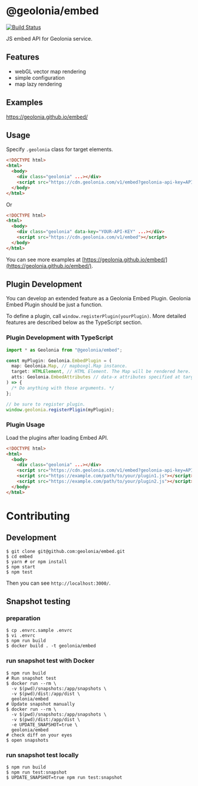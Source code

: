 # @geolonia/embed

[![Build Status](https://travis-ci.org/geolonia/embed.svg?branch=master)](https://travis-ci.org/geolonia/embed)

JS embed API for Geolonia service.

## Features

- webGL vector map rendering
- simple configuration
- map lazy rendering

## Examples

https://geolonia.github.io/embed/

## Usage

Specify `.geolonia` class for target elements.

```html
<!DOCTYPE html>
<html>
  <body>
    <div class="geolonia" ...></div>
    <script src="https://cdn.geolonia.com/v1/embed?geolonia-api-key=API-KEY"></script>
  </body>
</html>
```

Or

```html
<!DOCTYPE html>
<html>
  <body>
    <div class="geolonia" data-key="YOUR-API-KEY" ...></div>
    <script src="https://cdn.geolonia.com/v1/embed"></script>
  </body>
</html>
```

You can see more examples at [https://geolonia.github.io/embed/](https://geolonia.github.io/embed/).

## Plugin Development

You can develop an extended feature as a Geolonia Embed Plugin.
Geolonia Embed Plugin should be just a function.

To define a plugin, call `window.registerPlugin(yourPlugin)`.
More detailed features are described below as the TypeScript section.

### Plugin Development with TypeScript

```typescript
import * as Geolonia from "@geolonia/embed";

const myPlugin: Geolonia.EmbedPlugin = (
  map: Geolonia.Map, // mapboxgl.Map instance.
  target: HTMLElement, // HTML Element. The Map will be rendered here.
  atts: Geolonia.EmbedAttributes // data-x attributes specified at target element.
) => {
  /* Do anything with those arguments. */
};

// be sure to register plugin.
window.geolonia.registerPligin(myPlugin);
```

### Plugin Usage

Load the plugins after loading Embed API.

```html
<!DOCTYPE html>
<html>
  <body>
    <div class="geolonia" ...></div>
    <script src="https://cdn.geolonia.com/v1/embed?geolonia-api-key=API-KEY"></script>
    <script src="https://example.com/path/to/your/plugin1.js"></script>
    <script src="https://example.com/path/to/your/plugin2.js"></script>
  </body>
</html>
```

# Contributing

## Development

```shell
$ git clone git@github.com:geolonia/embed.git
$ cd embed
$ yarn # or npm install
$ npm start
$ npm test
```

Then you can see `http://localhost:3000/`.

## Snapshot testing

### preparation

```shell
$ cp .envrc.sample .envrc
$ vi .envrc
$ npm run build
$ docker build . -t geolonia/embed
```

### run snapshot test with Docker

```shell
$ npm run build
# Run snapshot test
$ docker run --rm \
  -v $(pwd)/snapshots:/app/snapshots \
  -v $(pwd)/dist:/app/dist \
  geolonia/embed
# Update snapshot manually
$ docker run --rm \
  -v $(pwd)/snapshots:/app/snapshots \
  -v $(pwd)/dist:/app/dist \
  -e UPDATE_SNAPSHOT=true \
  geolonia/embed
# check diff on your eyes
$ open snapshots
```

### run snapshot test locally

```shell
$ npm run build
$ npm run test:snapshot
$ UPDATE_SNAPSHOT=true npm run test:snapshot
```
